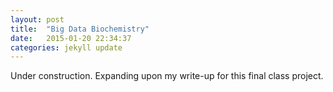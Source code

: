 ```yaml
---
layout: post
title:  "Big Data Biochemistry"
date:   2015-01-20 22:34:37
categories: jekyll update
---
```


Under construction. Expanding upon my write-up for this final class project.



